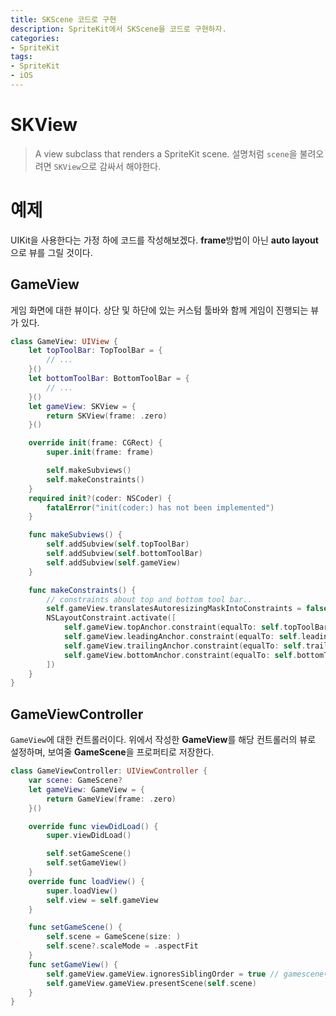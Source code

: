 ```yaml
---
title: SKScene 코드로 구현
description: SpriteKit에서 SKScene을 코드로 구현하자.
categories:
- SpriteKit
tags:
- SpriteKit
- iOS
---
```


# SKView
> A view subclass that renders a SpriteKit scene.
설명처럼 `scene`을 불려오려면 `SKView`으로 감싸서 해야한다.

# 예제
UIKit을 사용한다는 가정 하에 코드를 작성해보겠다. **frame**방법이 아닌 **auto layout**으로 뷰를 그릴 것이다.

## GameView
게임 화면에 대한 뷰이다. 상단 및 하단에 있는 커스텀 툴바와 함께 게임이 진행되는 뷰가 있다.

```swift
class GameView: UIView {
    let topToolBar: TopToolBar = {
        // ...
    }()
    let bottomToolBar: BottomToolBar = {
        // ...
    }()
    let gameView: SKView = {
        return SKView(frame: .zero)
    }()

    override init(frame: CGRect) {
        super.init(frame: frame)

        self.makeSubviews()
        self.makeConstraints()
    }
    required init?(coder: NSCoder) {
        fatalError("init(coder:) has not been implemented")
    }

    func makeSubviews() {
        self.addSubview(self.topToolBar)
        self.addSubview(self.bottomToolBar)
        self.addSubview(self.gameView)
    }

    func makeConstraints() {
        // constraints about top and bottom tool bar..
        self.gameView.translatesAutoresizingMaskIntoConstraints = false
        NSLayoutConstraint.activate([
            self.gameView.topAnchor.constraint(equalTo: self.topToolBar.bottomAnchor),
            self.gameView.leadingAnchor.constraint(equalTo: self.leadingAnchor),
            self.gameView.trailingAnchor.constraint(equalTo: self.trailingAnchor),
            self.gameView.bottomAnchor.constraint(equalTo: self.bottomToolBar.topAnchor)
        ])
    }
}
```

## GameViewController
`GameView`에 대한 컨트롤러이다. 위에서 작성한 **GameView**를 해당 컨트롤러의 뷰로 설정하며, 보여줄 **GameScene**을 프로퍼티로 저장한다.

```swift
class GameViewController: UIViewController {
    var scene: GameScene?
    let gameView: GameView = {
        return GameView(frame: .zero)
    }()

    override func viewDidLoad() {
        super.viewDidLoad()

        self.setGameScene()
        self.setGameView()
    }
    override func loadView() {
        super.loadView()
        self.view = self.gameView
    }

    func setGameScene() {
        self.scene = GameScene(size: )
        self.scene?.scaleMode = .aspectFit
    }
    func setGameView() {
        self.gameView.gameView.ignoresSiblingOrder = true // gamescene에 있는 부모-자식 및 형제 노드의 렌더링 관련 프로퍼티이다. false가 기본 값이다
        self.gameView.gameView.presentScene(self.scene)
    }
}
```